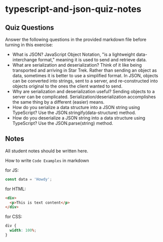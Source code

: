 # typescript-and-json-quiz-notes

## Quiz Questions

Answer the following questions in the provided markdown file before turning in this exercise:

- What is JSON?
  JavaScript Object Notation, "is a lightweight data-interchange format," meaning it is used to send and retrieve data.
- What are serialization and deserialization?
  Think of it like being transported and arriving in Star Trek. Rather than sending an object as data, sometimes it is better to use a simplified format. In JSON, objects can be converted into strings, sent to a server, and re-constructed into objects original to the ones the client wanted to send.
- Why are serialization and deserialization useful?
  Sending objects to a server can be complicated. Serialization/deserialization accomplishes the same thing by a different (easier) means.
- How do you serialize a data structure into a JSON string using TypeScript?
  Use the JSON.stringify(data-structure) method.
- How do you deserialize a JSON string into a data structure using TypeScript?
  Use the JSON.parse(string) method.

## Notes

All student notes should be written here.

How to write `Code Examples` in markdown

for JS:

```javascript
const data = 'Howdy';
```

for HTML:

```html
<div>
  <p>This is text content</p>
</div>
```

for CSS:

```css
div {
  width: 100%;
}
```
